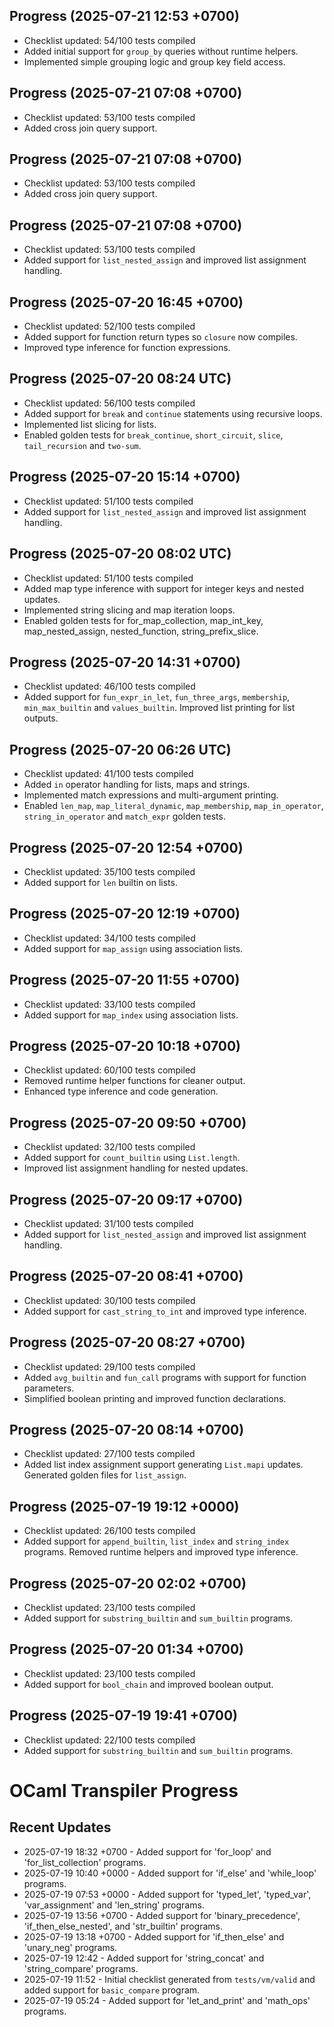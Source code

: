 ## Progress (2025-07-21 12:53 +0700)
- Checklist updated: 54/100 tests compiled
- Added initial support for `group_by` queries without runtime helpers.
- Implemented simple grouping logic and group key field access.

## Progress (2025-07-21 07:08 +0700)
- Checklist updated: 53/100 tests compiled
- Added cross join query support.

## Progress (2025-07-21 07:08 +0700)
- Checklist updated: 53/100 tests compiled
- Added cross join query support.

## Progress (2025-07-21 07:08 +0700)
- Checklist updated: 53/100 tests compiled
- Added support for `list_nested_assign` and improved list assignment handling.

## Progress (2025-07-20 16:45 +0700)
- Checklist updated: 52/100 tests compiled
- Added support for function return types so `closure` now compiles.
- Improved type inference for function expressions.

## Progress (2025-07-20 08:24 UTC)
- Checklist updated: 56/100 tests compiled
- Added support for `break` and `continue` statements using recursive loops.
- Implemented list slicing for lists.
- Enabled golden tests for `break_continue`, `short_circuit`, `slice`, `tail_recursion` and `two-sum`.

## Progress (2025-07-20 15:14 +0700)
- Checklist updated: 51/100 tests compiled
- Added support for `list_nested_assign` and improved list assignment handling.

## Progress (2025-07-20 08:02 UTC)
- Checklist updated: 51/100 tests compiled
- Added map type inference with support for integer keys and nested updates.
- Implemented string slicing and map iteration loops.
- Enabled golden tests for for_map_collection, map_int_key, map_nested_assign, nested_function, string_prefix_slice.

## Progress (2025-07-20 14:31 +0700)
- Checklist updated: 46/100 tests compiled
- Added support for `fun_expr_in_let`, `fun_three_args`, `membership`, `min_max_builtin` and `values_builtin`. Improved list printing for list outputs.

## Progress (2025-07-20 06:26 UTC)
- Checklist updated: 41/100 tests compiled
- Added `in` operator handling for lists, maps and strings.
- Implemented match expressions and multi-argument printing.
- Enabled `len_map`, `map_literal_dynamic`, `map_membership`, `map_in_operator`, `string_in_operator` and `match_expr` golden tests.

## Progress (2025-07-20 12:54 +0700)
- Checklist updated: 35/100 tests compiled
- Added support for `len` builtin on lists.

## Progress (2025-07-20 12:19 +0700)
- Checklist updated: 34/100 tests compiled
- Added support for `map_assign` using association lists.

## Progress (2025-07-20 11:55 +0700)
- Checklist updated: 33/100 tests compiled
- Added support for `map_index` using association lists.

## Progress (2025-07-20 10:18 +0700)
- Checklist updated: 60/100 tests compiled
- Removed runtime helper functions for cleaner output.
- Enhanced type inference and code generation.

## Progress (2025-07-20 09:50 +0700)
- Checklist updated: 32/100 tests compiled
- Added support for `count_builtin` using `List.length`.
- Improved list assignment handling for nested updates.

## Progress (2025-07-20 09:17 +0700)
- Checklist updated: 31/100 tests compiled
- Added support for `list_nested_assign` and improved list assignment handling.

## Progress (2025-07-20 08:41 +0700)
- Checklist updated: 30/100 tests compiled
- Added support for `cast_string_to_int` and improved type inference.

## Progress (2025-07-20 08:27 +0700)
- Checklist updated: 29/100 tests compiled
- Added `avg_builtin` and `fun_call` programs with support for function parameters.
- Simplified boolean printing and improved function declarations.

## Progress (2025-07-20 08:14 +0700)
- Checklist updated: 27/100 tests compiled
- Added list index assignment support generating `List.mapi` updates. Generated golden files for `list_assign`.

## Progress (2025-07-19 19:12 +0000)
- Checklist updated: 26/100 tests compiled
- Added support for `append_builtin`, `list_index` and `string_index` programs. Removed runtime helpers and improved type inference.

## Progress (2025-07-20 02:02 +0700)
- Checklist updated: 23/100 tests compiled
- Added support for `substring_builtin` and `sum_builtin` programs.

## Progress (2025-07-20 01:34 +0700)
- Checklist updated: 23/100 tests compiled
- Added support for `bool_chain` and improved boolean output.

## Progress (2025-07-19 19:41 +0700)
- Checklist updated: 22/100 tests compiled
- Added support for `substring_builtin` and `sum_builtin` programs.

# OCaml Transpiler Progress

## Recent Updates
- 2025-07-19 18:32 +0700 - Added support for 'for_loop' and 'for_list_collection' programs.
- 2025-07-19 10:40 +0000 - Added support for 'if_else' and 'while_loop' programs.
- 2025-07-19 07:53 +0000 - Added support for 'typed_let', 'typed_var', 'var_assignment' and 'len_string' programs.
- 2025-07-19 13:56 +0700 - Added support for 'binary_precedence', 'if_then_else_nested', and 'str_builtin' programs.
- 2025-07-19 13:18 +0700 - Added support for 'if_then_else' and 'unary_neg' programs.
- 2025-07-19 12:42 - Added support for 'string_concat' and 'string_compare' programs.
- 2025-07-19 11:52 - Initial checklist generated from `tests/vm/valid` and added support for `basic_compare` program.
- 2025-07-19 05:24 - Added support for 'let_and_print' and 'math_ops' programs.
